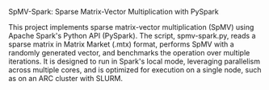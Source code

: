 SpMV-Spark: Sparse Matrix-Vector Multiplication with PySpark

This project implements sparse matrix-vector multiplication (SpMV) using Apache Spark's Python API (PySpark). The script, spmv-spark.py, reads a sparse matrix in Matrix Market (.mtx) format, performs SpMV with a randomly generated vector, and benchmarks the operation over multiple iterations. It is designed to run in Spark's local mode, leveraging parallelism across multiple cores, and is optimized for execution on a single node, such as on an ARC cluster with SLURM.
